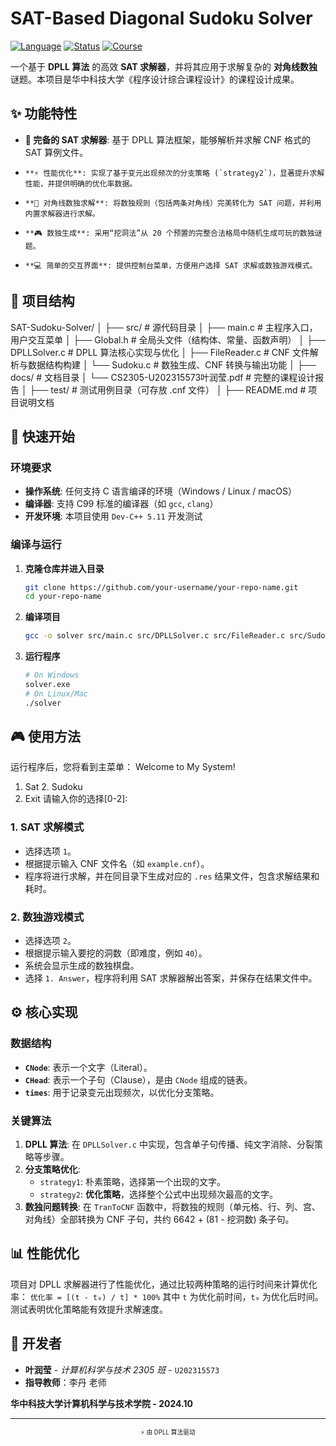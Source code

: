 # SAT-Based Diagonal Sudoku Solver

[![Language](https://img.shields.io/badge/Language-C-blue.svg)](https://en.wikipedia.org/wiki/C_(programming_language))
[![Status](https://img.shields.io/badge/Status-Completed-brightgreen.svg)](https://github.com/your-username/your-repo-name)
[![Course](https://img.shields.io/badge/Course-课程设计-orange.svg)]()

一个基于 **DPLL 算法** 的高效 **SAT 求解器**，并将其应用于求解复杂的 **对角线数独** 谜题。本项目是华中科技大学《程序设计综合课程设计》的课程设计成果。

## ✨ 功能特性

-   **🧠 完备的 SAT 求解器**: 基于 DPLL 算法框架，能够解析并求解 CNF 格式的 SAT 算例文件。
-     **⚡ 性能优化**: 实现了基于变元出现频次的分支策略 (`strategy2`)，显著提升求解性能，并提供明确的优化率数据。
-     **🎯 对角线数独求解**: 将数独规则（包括两条对角线）完美转化为 SAT 问题，并利用内置求解器进行求解。
-     **🎮 数独生成**: 采用“挖洞法”从 20 个预置的完整合法格局中随机生成可玩的数独谜题。
-     **💻 简单的交互界面**: 提供控制台菜单，方便用户选择 SAT 求解或数独游戏模式。

## 📁 项目结构

SAT-Sudoku-Solver/
│
├── src/ # 源代码目录
│ ├── main.c # 主程序入口，用户交互菜单
│ ├── Global.h # 全局头文件（结构体、常量、函数声明）
│ ├── DPLLSolver.c # DPLL 算法核心实现与优化
│ ├── FileReader.c # CNF 文件解析与数据结构构建
│ └── Sudoku.c # 数独生成、CNF 转换与输出功能
│
├── docs/ # 文档目录
│ └── CS2305-U202315573叶润莹.pdf # 完整的课程设计报告
│
├── test/ # 测试用例目录（可存放 .cnf 文件）
│
├── README.md # 项目说明文档


## 🚀 快速开始

### 环境要求

-   **操作系统**: 任何支持 C 语言编译的环境（Windows / Linux / macOS）
-   **编译器**: 支持 C99 标准的编译器（如 `gcc`, `clang`）
-   **开发环境**: 本项目使用 `Dev-C++ 5.11` 开发测试

### 编译与运行

1.  **克隆仓库并进入目录**
    ```bash
    git clone https://github.com/your-username/your-repo-name.git
    cd your-repo-name
    ```

2.  **编译项目**
    ```bash
    gcc -o solver src/main.c src/DPLLSolver.c src/FileReader.c src/Sudoku.c -I src/
    ```

3.  **运行程序**
    ```bash
    # On Windows
    solver.exe
    # On Linux/Mac
    ./solver
    ```

## 🎮 使用方法

运行程序后，您将看到主菜单：
Welcome to My System!
1. Sat    2. Sudoku
0. Exit
请输入你的选择[0-2]:


### 1. SAT 求解模式
-   选择选项 `1`。
-   根据提示输入 CNF 文件名（如 `example.cnf`）。
-   程序将进行求解，并在同目录下生成对应的 `.res` 结果文件，包含求解结果和耗时。

### 2. 数独游戏模式
-   选择选项 `2`。
-   根据提示输入要挖的洞数（即难度，例如 `40`）。
-   系统会显示生成的数独棋盘。
-   选择 `1. Answer`，程序将利用 SAT 求解器解出答案，并保存在结果文件中。

## ⚙️ 核心实现

### 数据结构
-   **`CNode`**: 表示一个文字（Literal）。
-   **`CHead`**: 表示一个子句（Clause），是由 `CNode` 组成的链表。
-   **`times`**: 用于记录变元出现频次，以优化分支策略。

### 关键算法
1.  **DPLL 算法**: 在 `DPLLSolver.c` 中实现，包含单子句传播、纯文字消除、分裂策略等步骤。
2.  **分支策略优化**:
    -   `strategy1`: 朴素策略，选择第一个出现的文字。
    -   `strategy2`: **优化策略**，选择整个公式中出现频次最高的文字。
3.  **数独问题转换**: 在 `TranToCNF` 函数中，将数独的规则（单元格、行、列、宫、对角线）全部转换为 CNF 子句，共约 6642 + (81 - 挖洞数) 条子句。

## 📊 性能优化

项目对 DPLL 求解器进行了性能优化，通过比较两种策略的运行时间来计算优化率：
`优化率 = [(t - t₀) / t] * 100%`
其中 `t` 为优化前时间，`t₀` 为优化后时间。测试表明优化策略能有效提升求解速度。

## 👥 开发者

-   **叶润莹** - *计算机科学与技术 2305 班* - `U202315573`
-   **指导教师**：李丹 老师

**华中科技大学计算机科学与技术学院 - 2024.10**

---

<div align="center">
    <sub><sup>⚡ 由 DPLL 算法驱动</sup></sub>
</div>

